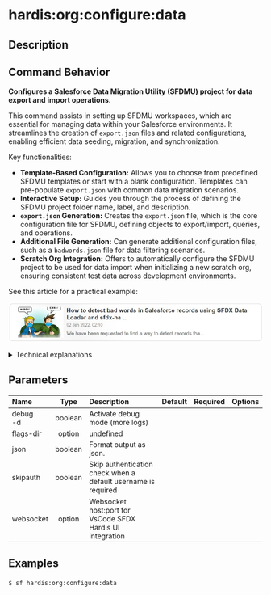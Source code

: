 <!-- This file has been generated with command 'sf hardis:doc:plugin:generate'. Please do not update it manually or it may be overwritten -->
# hardis:org:configure:data

## Description


## Command Behavior

**Configures a Salesforce Data Migration Utility (SFDMU) project for data export and import operations.**

This command assists in setting up SFDMU workspaces, which are essential for managing data within your Salesforce environments. It streamlines the creation of `export.json` files and related configurations, enabling efficient data seeding, migration, and synchronization.

Key functionalities:

- **Template-Based Configuration:** Allows you to choose from predefined SFDMU templates or start with a blank configuration. Templates can pre-populate `export.json` with common data migration scenarios.
- **Interactive Setup:** Guides you through the process of defining the SFDMU project folder name, label, and description.
- **`export.json` Generation:** Creates the `export.json` file, which is the core configuration file for SFDMU, defining objects to export/import, queries, and operations.
- **Additional File Generation:** Can generate additional configuration files, such as a `badwords.json` file for data filtering scenarios.
- **Scratch Org Integration:** Offers to automatically configure the SFDMU project to be used for data import when initializing a new scratch org, ensuring consistent test data across development environments.

See this article for a practical example:

[![How to detect bad words in Salesforce records using SFDX Data Loader and sfdx-hardis](https://github.com/hardisgroupcom/sfdx-hardis/raw/main/docs/assets/images/article-badwords.jpg)](https://nicolas.vuillamy.fr/how-to-detect-bad-words-in-salesforce-records-using-sfdx-data-loader-and-sfdx-hardis-171db40a9bac)

<details>
<summary>Technical explanations</summary>

The command's technical implementation involves:

- **SFDMU Integration:** It acts as a setup wizard for SFDMU, generating the necessary configuration files that the `sfdmu` plugin consumes.
- **Interactive Prompts:** Uses the `prompts` library to gather user input for various configuration parameters, such as the data path, label, and description.
- **File System Operations:** Employs `fs-extra` to create directories (e.g., `data/your-project-name/`) and write the `export.json` and any additional configuration files.
- **JSON Manipulation:** Constructs the `export.json` content dynamically based on user input and selected templates, including defining objects, queries, and operations.
- **PascalCase Conversion:** Uses `pascalcase` to format the SFDMU folder name consistently.
- **Configuration Persistence:** Updates the project's `sfdx-hardis.yml` file (via `setConfig`) to include the newly configured data package if it's intended for scratch org initialization.
- **WebSocket Communication:** Uses `WebSocketClient.requestOpenFile` to open the generated `export.json` file in VS Code, facilitating immediate configuration.
- **Required Plugin Check:** Explicitly lists `sfdmu` as a required plugin, ensuring the necessary dependency is present.
</details>


## Parameters

| Name         |  Type   | Description                                                   | Default | Required | Options |
|:-------------|:-------:|:--------------------------------------------------------------|:-------:|:--------:|:-------:|
| debug<br/>-d | boolean | Activate debug mode (more logs)                               |         |          |         |
| flags-dir    | option  | undefined                                                     |         |          |         |
| json         | boolean | Format output as json.                                        |         |          |         |
| skipauth     | boolean | Skip authentication check when a default username is required |         |          |         |
| websocket    | option  | Websocket host:port for VsCode SFDX Hardis UI integration     |         |          |         |

## Examples

```shell
$ sf hardis:org:configure:data
```



